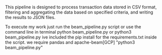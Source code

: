 
This pipeline is designed to process transaction data stored in CSV format, filtering and aggregating the data based on specified criteria, and writing the results to JSON files.

To execute my work just run the beam_pipeline.py script or use the command line in terminal python beam_pipeline.py or python3 beam_pipeline.py
ive included the pip install for the requirements.txt inside the script.
we require pandas and apache-beam[GCP]
"python3 beam_pipeline.py"


